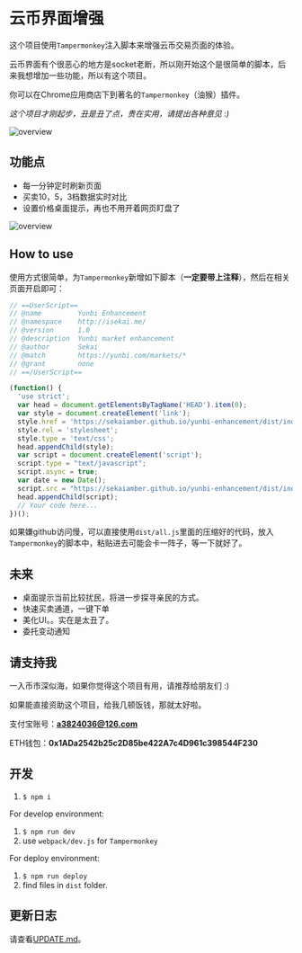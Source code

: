 # 云币界面增强

这个项目使用`Tampermonkey`注入脚本来增强云币交易页面的体验。

云币界面有个很恶心的地方是socket老断，所以刚开始这个是很简单的脚本，后来我想增加一些功能，所以有这个项目。

你可以在Chrome应用商店下到著名的`Tampermonkey`（油猴）插件。

*这个项目才刚起步，丑是丑了点，贵在实用，请提出各种意见 :)*

![overview](https://sekaiamber.github.io/yunbi-enhancement/images/overview.png)

## 功能点

* 每一分钟定时刷新页面
* 买卖10，5，3档数据实时对比
* 设置价格桌面提示，再也不用开着网页盯盘了

![overview](https://sekaiamber.github.io/yunbi-enhancement/images/notify.png)

## How to use

使用方式很简单，为`Tampermonkey`新增如下脚本（**一定要带上注释**），然后在相关页面开启即可：

```javascript
// ==UserScript==
// @name         Yunbi Enhancement
// @namespace    http://isekai.me/
// @version      1.0
// @description  Yunbi market enhancement
// @author       Sekai
// @match        https://yunbi.com/markets/*
// @grant        none
// ==/UserScript==

(function() {
  'use strict';
  var head = document.getElementsByTagName('HEAD').item(0);
  var style = document.createElement('link');
  style.href = 'https://sekaiamber.github.io/yunbi-enhancement/dist/index.css';
  style.rel = 'stylesheet';
  style.type = 'text/css';
  head.appendChild(style);
  var script = document.createElement('script');
  script.type = "text/javascript";
  script.async = true;
  var date = new Date();
  script.src = "https://sekaiamber.github.io/yunbi-enhancement/dist/index.js" + "?_=" + date.getMonth() + date.getDate();
  head.appendChild(script);
  // Your code here...
})();
```

如果嫌github访问慢，可以直接使用`dist/all.js`里面的压缩好的代码，放入`Tampermonkey`的脚本中，粘贴进去可能会卡一阵子，等一下就好了。

## 未来

* 桌面提示当前比较扰民，将进一步探寻亲民的方式。
* 快速买卖通道，一键下单
* 美化UI。。实在是太丑了。
* 委托变动通知

## 请支持我

一入币市深似海，如果你觉得这个项目有用，请推荐给朋友们 :)

如果能直接资助这个项目，给我几顿饭钱，那就太好啦。

支付宝账号：**a3824036@126.com**

ETH钱包：**0x1ADa2542b25c2D85be422A7c4D961c398544F230**

## 开发

1. `$ npm i`

For develop environment:

1. `$ npm run dev`
2. use `webpack/dev.js` for `Tampermonkey`

For deploy environment:

1. `$ npm run deploy`
2. find files in `dist` folder.

## 更新日志

请查看[UPDATE.md](https://github.com/sekaiamber/yunbi-enhancement/blob/master/UPDATE.md)。